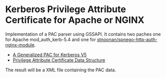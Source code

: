 Kerberos Privilege Attribute Certificate for Apache or NGINX
====================

Implementation of a PAC parser using GSSAPI.
It contains two paches one for Apache mod_auth_kerb-5.4 and one for [stnoonan/spnego-http-auth-nginx-module](https://github.com/stnoonan/spnego-http-auth-nginx-module).

* [A Generalized PAC for Kerberos V5](https://tools.ietf.org/id/draft-sorce-krbwg-general-pac-02.txt)
* [Privilege Attribute Certificate Data Structure](http://msdn.microsoft.com/en-us/library/cc237917.aspx)

The result will be a XML file containing the PAC data.
